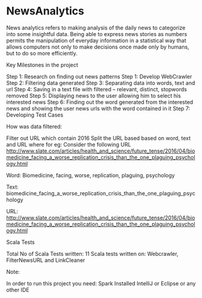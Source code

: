 # NewsAnalytics
News analytics refers to making analysis of the daily news to categorize into some insightful data. Being able to express news stories as numbers permits the manipulation of everyday information in a statistical  way that allows computers not only to make decisions once made only by humans, but to do so more  efficiently. 

Key Milestones in the project

Step 1: Research on finding out news patterns
Step 1: Develop WebCrawler 
Step 2: Filtering data generated 
Step 3:  Separating data into words, text and url
Step 4: Saving in a text file with filtered – relevant, distinct, stopwords removed
Step 5: Displaying news to the user allowing him to select his interested news
Step 6: Finding out the word generated from the interested news and showing the user news urls with the word contained in it
Step 7: Developing Test Cases

How was data filtered:

Filter out URL which contain 2016 
Split the URL based based on word, text and URL where
for eg: Consider the following URL http://www.slate.com/articles/health_and_science/future_tense/2016/04/biomedicine_facing_a_worse_replication_crisis_than_the_one_plaguing_psychology.html

Word: Biomedicine, facing, worse, replication, plaguing, psychology

Text: biomedicine_facing_a_worse_replication_crisis_than_the_one_plaguing_psychology

URL: http://www.slate.com/articles/health_and_science/future_tense/2016/04/biomedicine_facing_a_worse_replication_crisis_than_the_one_plaguing_psychology.html


Scala Tests

Total No of Scala Tests written: 11
Scala tests written on: Webcrawler, FilterNewsURL and LinkCleaner



Note:

In order to run this project you need:
Spark Installed
IntelliJ or Eclipse or any other IDE




